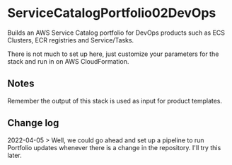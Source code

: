 # ServiceCatalogPortfolio02DevOps
Builds an AWS Service Catalog portfolio for DevOps products such as ECS Clusters, ECR registries and Service/Tasks.

There is not much to set up here, just customize your parameters for the stack and run in on AWS CloudFormation.

## Notes

Remember the output of this stack is used as input for product templates.

## Change log
2022-04-05 > Well, we could go ahead and set up a pipeline to run Portfolio updates whenever there is a change in the repository. I'll try this later.
